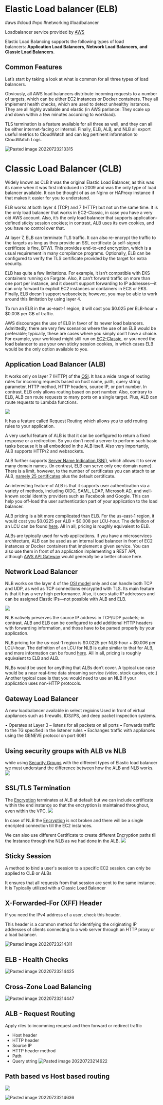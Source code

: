 # Elastic Load balancer (ELB)
#aws #cloud #vpc #networking #loadbalancer

Loadbalancer service provided by [AWS](Cloud%20Computing/AWS/AWS.md)

Elastic Load Balancing supports the following types of load balancers: **Application Load Balancers, Network Load Balancers, and Classic Load Balancers**.

## Common Features

Let’s start by taking a look at what is common for all three types of load balancers. 

Obviously, all AWS load balancers distribute incoming requests to a number of targets, which can be either EC2 instances or Docker containers. They all implement health checks, which are used to detect unhealthy instances. They are all highly available and elastic (in AWS parlance: They scale up and down within a few minutes according to workload). 

TLS termination is a feature available for all three as well, and they can all be either internet-facing or internal. Finally, ELB, ALB, and NLB all export useful metrics to CloudWatch and can log pertinent information to CloudWatch Logs.

![Pasted image 20220723213315](Attachments/Pasted%20image%2020220723213315.png)


# Classic Load Balancer (CLB)

Widely known as CLB it was the original Elastic Load Balancer, as this was its name when it was first introduced in 2009 and was the only type of load balancer available. It can be thought of as an Nginx or HAProxy instance if that makes it easier for you to understand.

ELB works at both layer 4 (TCP) and 7 (HTTP) but not on the same time. It is the only load balancer that works in EC2-Classic, in case you have a very old AWS account. Also, it’s the only load balancer that supports application-defined sticky session cookies; in contrast, ALB uses its own cookies, and you have no control over that.

At layer 7, ELB can terminate TLS traffic. It can also re-encrypt the traffic to the targets as long as they provide an SSL certificate (a self-signed certificate is fine, BTW). This provides end-to-end encryption, which is a usual requirement in many compliance programs. Optionally, ELB can be configured to verify the TLS certificate provided by the target for extra security.

ELB has quite a few limitations. For example, it isn’t compatible with EKS containers running on Fargate. Also, it can’t forward traffic on more than one port per instance, and it doesn’t support forwarding to IP addresses—it can only forward to explicit EC2 instances or containers in ECS or EKS. Finally, ELB doesn’t support websockets; however, you may be able to work around this limitation by using layer 4.

To run an ELB in the us-east-1 region, it will cost you $0.025 per ELB-hour + $0.008 per GB of traffic.

AWS discourages the use of ELB in favor of its newer load balancers. Admittedly, there are very few scenarios where the use of an ELB would be preferable; typically, these are cases where you simply don’t have a choice. For example, your workload might still run on [EC2-Classic](https://docs.aws.amazon.com/AWSEC2/latest/UserGuide/ec2-classic-platform.html), or you need the load balancer to use your own sticky session cookies, in which cases ELB would be the only option available to you.



## Application Load Balancer (ALB)

It works only on layer 7 (HTTP) of the [OSI](Networking/OSI.md). It has a wide range of routing rules for incoming requests based on host name, path, query string parameter, HTTP method, HTTP headers, source IP, or port number. In contrast, ELB only allows routing based on port number. Also, contrary to ELB, ALB can route requests to many ports on a single target. Plus, ALB can route requests to Lambda functions.

![](Attachments/Pasted%20image%2020230305234453.png)

It has a feature called Request Routing which allows you to add routing rules to your application.

A very useful feature of ALB is that it can be configured to return a fixed response or a redirection. So you don’t need a server to perform such basic tasks because it is all embedded in the ALB itself. Also very importantly, ALB supports HTTP/2 and websockets.

ALB further supports [Server Name Indication (SNI)](https://www.cloudflare.com/learning/ssl/what-is-sni/), which allows it to serve many domain names. (In contrast, ELB can serve only one domain name). There is a limit, however, to the number of certificates you can attach to an ALB, [namely 25 certificates](https://aws.amazon.com/blogs/aws/new-application-load-balancer-sni/) plus the default certificate.

An interesting feature of ALB is that it supports user authentication via a variety of methods, including OIDC, SAML, LDAP, Microsoft AD, and well-known social identity providers such as Facebook and Google. This can help you off-load the user authentication part of your application to the load balancer. 

ALB pricing is a bit more complicated than ELB. For the us-east-1 region, it would cost you $0.0225 per ALB + $0.008 per LCU-hour. The definition of an LCU can be found [here](https://aws.amazon.com/elasticloadbalancing/pricing/). All in all, pricing is roughly equivalent to ELB.

ALBs are typically used for web applications. If you have a microservices architecture, ALB can be used as an internal load balancer in front of EC2 instances or Docker containers that implement a given service. You can also use them in front of an application implementing a REST API, although [AWS API Gateway](https://aws.amazon.com/api-gateway/) would generally be a better choice here.

## Network Load Balancer

NLB works on the layer 4 of the [OSI model](OSI%20model) only and can handle both TCP and UDP, as well as TCP connections encrypted with TLS. Its main feature is that it has a very high performance. Also, it uses static IP addresses and can be assigned Elastic IPs—not possible with ALB and ELB.

![](Attachments/Pasted%20image%2020230305234508.png)

NLB natively preserves the source IP address in TCP/UDP packets; in contrast, ALB and ELB can be configured to add additional HTTP headers with forwarding information, and those have to be parsed properly by your application.

NLB pricing for the us-east-1 region is $0.0225 per NLB-hour + $0.006 per LCU-hour. The definition of an LCU for NLB is quite similar to that for ALB, and more information can be found [here](https://aws.amazon.com/elasticloadbalancing/pricing/). All in all, pricing is roughly equivalent to ELB and ALB.

NLBs would be used for anything that ALBs don’t cover. A typical use case would be a near real-time data streaming service (video, stock quotes, etc.) Another typical case is that you would need to use an NLB if your application uses non-HTTP protocols.


## Gateway Load Balancer
A new loadbalancer available in select regioins Used in front of virtual appliances such as firewalls, IDS/IPS, and deep packet inspection systems.

• Operates at Layer 3 – listens for all packets on all ports
• Forwards traffic to the TG specified in the listener rules
• Exchanges traffic with appliances using the GENEVE protocol on port 6081


## Using security groups with ALB vs NLB

while using [Security Groups](Cloud%20Computing/AWS/Networking/Security%20Groups.md) with the different types of Elastic load balancer we must understand the difference between how the ALB and NLB works. 
![](Attachments/Pasted%20image%2020230305235141.png)

## SSL/TLS Termination
The [Encryption](Cyber%20Security/Encryption.md) terminates at ALB at default but we can include certificate within the end instance so that the encryption is maintained throughout, even within the VPC.
![](Attachments/Pasted%20image%2020230305235606.png)

In case of NLB the [Encryption](Cyber%20Security/Encryption.md) is not broken and there will be a single encripted connection till the EC2 instances. 

We can also use different Certificate to create different Encryption paths till the Instance through the NLB as we had done in the ALB.
![](Attachments/Pasted%20image%2020230305235757.png)

## Sticky Session

A method to bind a user's session to a specific EC2 session.
can only be applied to CLB or ALBs

It ensures that all requests from that session are sent to the same instance. It is Typically utilized with a Classic Load Balancer

## X-Forwarded-For (XFF) Header

If you need the IPv4 address of a user, check this header.

This header is a common method for identifying the originating IP addresses of clients connecting to a web server through an HTTP proxy or a load balancer.

![Pasted image 20220723214311](Attachments/Pasted%20image%2020220723214311.png)

## ELB - Health Checks

![Pasted image 20220723214425](Attachments/Pasted%20image%2020220723214425.png)


## Cross-Zone Load Balancing
![Pasted image 20220723214447](Attachments/Pasted%20image%2020220723214447.png)


## ALB - Request Routing

Apply riles to incomming request and then forward or redirect traffic

- Host header
- HTTP header
- Source IP
- HTTP header method
- Path
- Query string
![Pasted image 20220723214622](Attachments/Pasted%20image%2020220723214622.png)


## Path based vs Host based routing

![](Attachments/Pasted%20image%2020230305234404.png)



![Pasted image 20220723214636](Attachments/Pasted%20image%2020220723214636.png)